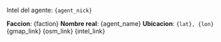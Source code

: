 Intel del agente: `{agent_nick}`

**Faccion**: {faction} 
**Nombre real**: {agent_name}
**Ubicacion**: `{lat}, {lon}` {gmap_link} {osm_link} {intel_link}
